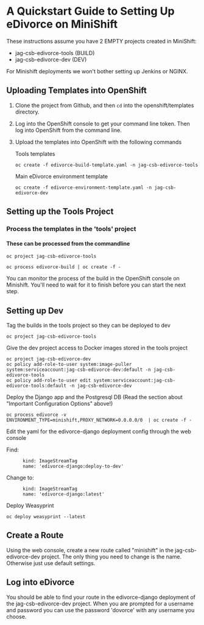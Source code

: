 # A Quickstart Guide to Setting Up eDivorce on MiniShift

These instructions assume you have 2 EMPTY projects created in MiniShift:

- jag-csb-edivorce-tools (BUILD)
- jag-csb-edivorce-dev (DEV)

For Minishift deployments we won't bother setting up Jenkins or NGINX.  


## Uploading Templates into OpenShift

1. Clone the project from Github, and then ```cd``` into the openshift/templates directory.

2. Log into the OpenShift console to get your command line token.  Then log into OpenShift from the command line.

3. Upload the templates into OpenShift with the following commands

    Tools templates
    ```
    oc create -f edivorce-build-template.yaml -n jag-csb-edivorce-tools
    ```

    Main eDivorce environment template
    ```
    oc create -f edivorce-environment-template.yaml -n jag-csb-edivorce-dev
    ```


## Setting up the Tools Project


###  Process the templates in the 'tools' project

#### These can be processed from the commandline
```
oc project jag-csb-edivorce-tools

oc process edivorce-build | oc create -f -
```

You can monitor the process of the build in the OpenShift console on Minishift.  You'll need to wait for it to finish before you can start the next step. 

## Setting up Dev

Tag the builds in the tools project so they can be deployed to dev
```
oc project jag-csb-edivorce-tools
```

Give the dev project access to Docker images stored in the tools project
```
oc project jag-csb-edivorce-dev
oc policy add-role-to-user system:image-puller system:serviceaccount:jag-csb-edivorce-dev:default -n jag-csb-edivorce-tools
oc policy add-role-to-user edit system:serviceaccount:jag-csb-edivorce-tools:default -n jag-csb-edivorce-dev
```

Deploy the Django app and the Postgresql DB (Read the section about "Important Configuration Options" above!)
```
oc process edivorce -v ENVIRONMENT_TYPE=minishift,PROXY_NETWORK=0.0.0.0/0  | oc create -f -
```

Edit the yaml for the edivorce-django deployment config through the web console

Find:

          kind: ImageStreamTag
          name: 'edivorce-django:deploy-to-dev'


Change to:

          kind: ImageStreamTag
          name: 'edivorce-django:latest'

Deploy Weasyprint
```
oc deploy weasyprint --latest
```

## Create a Route

Using the web console, create a new route called "minishift" in the jag-csb-edivorce-dev project.  The only thing you need to change is the name.  Otherwise just use default settings.  

## Log into eDivorce

You should be able to find your route in the edivorce-django deployment of the jag-csb-edivorce-dev project.  When you are prompted for a username and password you can use the password 'dovorce' with any username you choose.  

